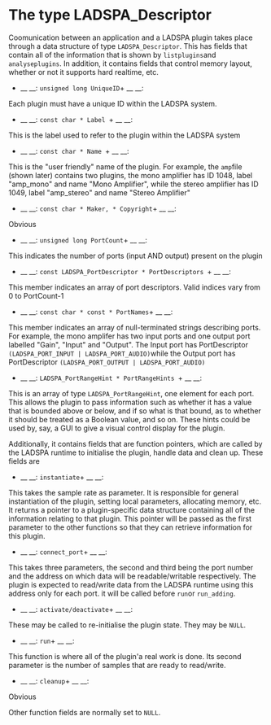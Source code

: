 #  The type LADSPA_Descriptor 

Coomunication between an application and a LADSPA plugin
      takes place through a data structure of type
 `LADSPA_Descriptor`. This has fields that
      contain all of the information that is shown by
 `listplugins`and
 `analyseplugins`.
      In addition, it contains fields that control memory layout,
      whether or not it supports hard realtime, etc.

+ __
	  __:
  ` unsigned long UniqueID `+ __
	__:
 
Each plugin must have a unique ID within the LADSPA
	  system.

+ __
	  __:
  ` const char * Label  `+ __
	__:
 
This is the label used to refer to the plugin within the
	  LADSPA system

+ __
	  __:
  ` const char * Name  `+ __
	__:
 
This is the "user friendly" name of the plugin.
	  For example, the
 `amp`file (shown later)
	  contains two plugins,
	  the mono amplifier has ID 1048,  label "amp_mono" and
	  name "Mono Amplifier", while the stereo amplifier has
	  ID 1049, label "amp_stereo" and name "Stereo Amplifier"

+ __
	  __:
  ` const char * Maker, * Copyright `+ __
	__:
 
Obvious

+ __
	  __:
  ` unsigned long PortCount `+ __
	__:
 
This indicates the number of ports (input AND output) present on
	  the plugin

+ __
	  __:
  ` const LADSPA_PortDescriptor * PortDescriptors  `+ __
	__:
 
This member indicates an array of port descriptors. Valid indices
	  vary from 0 to PortCount-1

+ __
	  __:
  ` const char * const * PortNames `+ __
	__:
 
This member indicates an array of null-terminated strings
	  describing ports. For example, the mono amplifer has two
	  input ports and one output port labelled
	  "Gain", "Input" and "Output". The Input port has 
	  PortDescriptor
 `(LADSPA_PORT_INPUT | LADSPA_PORT_AUDIO)`while the Output port has 
	  PortDescriptor
 `(LADSPA_PORT_OUTPUT | LADSPA_PORT_AUDIO)`

+ __
	  __:
  ` LADSPA_PortRangeHint * PortRangeHints  `+ __
	__:
 
This is an array of type
 `LADSPA_PortRangeHint`,
	  one element for each port. This allows the plugin to
	  pass information such as whether it has a value that
	  is bounded above or below, and if so what is that bound,
	  as to whether it should be treated as a Boolean value,
	  and so on. These hints could be used by, say, a GUI to
	  give a visual control display for the plugin.



Additionally, it contains fields that are function
      pointers, which are called by the LADSPA runtime to
      initialise the plugin, handle data and clean up.
      These fields are

+ __
	  __:
  `instantiate`+ __
	__:
 
This takes the sample rate as parameter.
	  It is responsible for general instantiation of the plugin,
	  setting local parameters, allocating memory, etc.
	  It returns a pointer to a plugin-specific data
	  structure containing all of the information
	  relating to that plugin. This pointer will be passed
	  as the first parameter to the other functions
	  so that they can retrieve information for this plugin.

+ __
	  __:
  `connect_port`+ __
	__:
 
This takes three parameters, the second and third being
	  the port number and the address on which data will be
	  readable/writable respectively. The plugin is expected
	  to read/write data from the LADSPA runtime using this
	  address only for each port. it will be called before
 `run`or
 `run_adding`.

+ __
	  __:
  `activate/deactivate`+ __
	__:
 
These may be called to re-initialise the plugin state.
	  They may be
 `NULL`.

+ __
	  __:
  `run`+ __
	__:
 
This function is where all of the plugin'a real work is done.
	  Its second parameter is the number of samples that are
	  ready to read/write.

+ __
	  __:
  `cleanup`+ __
	__:
 
Obvious

Other function fields are normally set to
 `NULL`.


